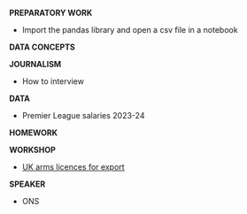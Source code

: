 **PREPARATORY WORK**

- Import the pandas library and open a csv file in a notebook

**DATA CONCEPTS**


**JOURNALISM**
- How to interview

**DATA**
- Premier League salaries 2023-24

**HOMEWORK**



**WORKSHOP**

- [UK arms licences for export](https://github.com/caatdata/uk-arms-export-data)

**SPEAKER**

- ONS